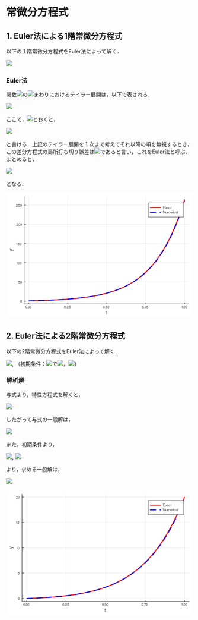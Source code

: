 # 常微分方程式

## 1. Euler法による1階常微分方程式
以下の１階常微分方程式をEuler法によって解く．

<img src="https://latex.codecogs.com/gif.latex?\frac{dy}{dt}&space;=&space;5y&space;&plus;&space;4,\&space;y(0)&space;=&space;y_0">

### Euler法
関数<img src="https://latex.codecogs.com/gif.latex?y(t)">の<img src="https://latex.codecogs.com/gif.latex?t_i">まわりにおけるテイラー展開は，以下で表される．

<img src="https://latex.codecogs.com/gif.latex?y(t_{i&plus;1})&space;=&space;y(t_i)&space;&plus;&space;hy'(t_i)&space;&plus;&space;\frac{h^2}{2}y''(t_i)&space;&plus;\cdots,">

ここで，<img src="https://latex.codecogs.com/gif.latex?f(t_i,&space;y_i)&space;=&space;y'(t_i),&space;y_i&space;=&space;y(t_i),&space;y_{i&plus;1}&space;=&space;y(t_{i&plus;1})">とおくと，

<img src="https://latex.codecogs.com/gif.latex?y_{i&plus;1}&space;=&space;y_i&space;&plus;&space;hf(t_i,&space;y_i)&space;&plus;&space;\frac{h^2}{2}f'(t_i,&space;y_i)&plus;\cdots,">

と書ける．上記のテイラー展開を１次まで考えてそれ以降の項を無視するとき，この差分方程式の局所打ち切り誤差は<img src="https://latex.codecogs.com/gif.latex?O(h^2)">であると言い，これをEuler法と呼ぶ．まとめると，

<img src="https://latex.codecogs.com/gif.latex?y_{i&plus;1}&space;=&space;y_i&space;&plus;&space;hf(t_i,&space;y_i)">

となる．

![](1st_order_euler.png)


## 2. Euler法による2階常微分方程式
以下の2階常微分方程式をEuler法によって解く．

<img src="https://latex.codecogs.com/gif.latex?y''-6y'+9y=0">, （初期条件：<img src="https://latex.codecogs.com/gif.latex?x=0">で<img src="https://latex.codecogs.com/gif.latex?y=0">，<img src="https://latex.codecogs.com/gif.latex?y'=1">）

### 解析解

与式より，特性方程式を解くと，

<img src="https://latex.codecogs.com/gif.latex?\lambda^2-6\lambda+9=0\\(\lambda-3)^2=0\\\lambda=3">

したがって与式の一般解は，

<img src="https://latex.codecogs.com/gif.latex?y=(C_1+C_2x)e^{3x}">

また，初期条件より，

<img src="https://latex.codecogs.com/gif.latex?y(0)=C_1=0">,
<img src="https://latex.codecogs.com/gif.latex?y'(0)=C_2=1">

より，求める一般解は，

<img src="https://latex.codecogs.com/gif.latex?y=xe^{3x}">




![](2nd_order_euler.png)